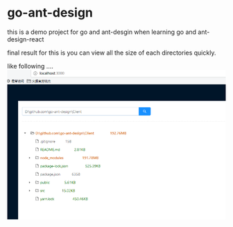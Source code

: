 # go-ant-design
this is a demo project for go and ant-desgin when learning go and ant-design-react

final result for this is you can view all the size of each directories quickly.

like following ....
![Image text](https://github.com/DarinHan/go-ant-design/blob/master/images/finalresult.png)
